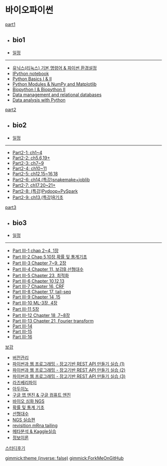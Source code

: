 # 바이오파이썬

[part1]()

  * ## bio1
  * [일정](doc/part1/intro.md)
  ----------
  * [유닉스(리눅스) 기본 명령어 & 파이썬 환경설정](doc/part1/d01.md)
  * [IPython notebook](doc/part1/d02.md)
  * [Python Basics I & II](doc/part1/d03.md)
  * [Python Modules & NumPy and Matplotlib](doc/part1/d04.md)
  * [Biopython I & Biopython II](doc/part1/d05.md)
  * [Data  management and relational databases](doc/part1/d06.md)
  * [Data analysis with Python](doc/part1/d07.md)

[part2]()

  * ## bio2
  * [일정](doc/part2/intro.md)
  ----------
  * [Part2-1: ch1~4](doc/part2/d01.md)
  * [Part2-2: ch5,6,19+](doc/part2/d02.md)
  * [Part2-3: ch7~9](doc/part2/d03.md)
  * [Part2-4: ch10~11](doc/part2/d04.md)
  * [Part2-5: ch12,15~16,18](doc/part2/d05.md)
  * [Part2-6: ch14,(특강)snakemake+joblib](doc/part2/d06.md)
  * [Part2-7: ch17,20~21+](doc/part2/d07.md)
  * [Part2-8: (특강)Pydoop+PySpark](doc/part2/d08.md)
  * [Part2-9: ch13,(특강)R기초](doc/part2/d09.md)

[part3]()

  * ## bio3
  * [일정](doc/part3/intro.md)
  ----------
  * [Part III-1 chap 2~4, 1장](doc/part3/d01.md)
  * [Part III-2 Chap 5,10장,확률 및 통계기초](doc/part3/d02.md)
  * [Part III-3 Chapter 7~9, 2장](doc/part3/d03.md)
  * [Part III-4 Chapter 11, 보강B 선형대수](doc/part3/d04.md)
  * [Part III-5 Chapter 23, 최적화](doc/part3/d05.md)
  * [Part III-6 Chapter 10,12,13](doc/part3/d06.md)
  * [Part III-7 Chapter 16, CRF](doc/part3/d07.md)
  * [Part III-8 Chapter 17, tail-seq](doc/part3/d08.md)
  * [Part III-9 Chapter 14 ,15](doc/part3/d09.md)
  * [Part III-10 ML-3장, 4장](doc/part3/d10.md)
  * [Part III-11 5장](doc/part3/d11.md)
  * [Part III-12 Chapter 18 ,7~8장](doc/part3/d12.md)
  * [Part III-13 Chapter 21, Fourier transform ](doc/part3/d13.md)
  * [Part III-14](doc/part3/d14.md)
  * [Part III-15](doc/part3/d15.md)
  * [Part III-16](doc/part3/d16.md)


[보강]()

  * [버전관리](doc/part1/d08.md)
  * [파이썬과 웹 프로그래밍 - 장고기반 REST API 만들기 실습 (1)](doc/part2/d10.md)
  * [파이썬과 웹 프로그래밍 - 장고기반 REST API 만들기 실습 (2)](doc/part2/d11.md)
  * [파이썬과 웹 프로그래밍 - 장고기반 REST API 만들기 실습 (3)](doc/part2/d12.md)
  * [라즈베리파이](doc/part2/d13.md)
  * [아두이노](doc/part2/d14.md)
  * [구글 앱 엔진 & 구글 컴퓨트 엔진](doc/part2/d15.md)
  * [바이오 심화 NGS](doc/advance/advance01.md)
  * [확률 및 통계 기초](doc/part3/d02.md)
  * [선형대수](doc/part3/d04.md)
  * [NGS 실습편](doc/advance/advance02.md)
  * [revisition mRna tailing](doc/part3/d08.md)
  * [메타분석 & Kaggle실습](doc/advance/advance03.md)
  * [정보이론](doc/part3/d11.md)

[스터디후기](doc/afterSchool.md)

[gimmick:theme (inverse: false)](cerulean)
[gimmick:ForkMeOnGitHub](https://github.com/biopy/biopy.github.io)
